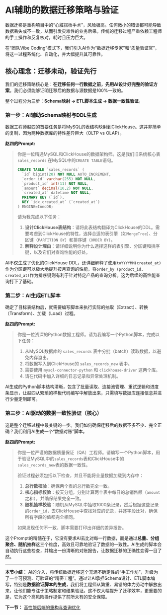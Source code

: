 # AI辅助的数据迁移策略与验证

数据迁移是重构项目中的“心脏搭桥手术”，风险极高。任何微小的错误都可能导致数据丢失或不一致，从而引发灾难性的业务后果。传统的迁移过程严重依赖工程师的手工操作和反复核对，耗时且压力巨大。

在“团队Vibe Coding”模式下，我们引入AI作为“数据迁移专家”和“质量验证官”，将这一过程系统化、自动化，并大幅提升其可靠性。

## 核心理念：迁移未动，验证先行

我们的迁移策略核心是：**在迁移任何一行数据之前，先用AI设计好完整的验证方案**。我们必须能够证明迁移后的数据与源数据是100%一致的。

整个过程分为三步：**Schema映射 -> ETL脚本生成 -> 数据一致性验证**。

### 第一步：AI辅助Schema映射与DDL生成

数据工程师赵四的首要任务是将MySQL的表结构映射到ClickHouse。这并非简单的复制，因为两种数据库的特性差异巨大（OLTP vs OLAP）。

**赵四的Prompt:**
> 你是一位精通MySQL和ClickHouse的数据架构师。这是我们旧系统核心表 `sales_records` 在MySQL中的`CREATE TABLE`语句。
>
> ```sql
> CREATE TABLE `sales_records` (
>   `id` bigint(20) NOT NULL AUTO_INCREMENT,
>   `order_id` varchar(255) NOT NULL,
>   `product_id` int(11) NOT NULL,
>   `amount` decimal(10,2) NOT NULL,
>   `created_at` datetime NOT NULL,
>   PRIMARY KEY (`id`),
>   KEY `idx_created_at` (`created_at`)
> ) ENGINE=InnoDB;
> ```
>
> 请为我完成以下任务：
> 1.  **设计ClickHouse表结构**：请将此表结构翻译为ClickHouse的DDL。需要考虑到ClickHouse的特性，选择合适的表引擎（如`MergeTree`）、分区键（`PARTITION BY`）和排序键（`ORDER BY`）。
> 2.  **解释设计理由**：请详细说明你为什么选择这样的表引擎、分区键和排序键，以及它们对查询性能的好处。

AI不仅生成了优化的ClickHouse DDL，还详细解释了使用`toYYYYMM(created_at)`作为分区键可以极大地提升按月查询的性能，将`order_by (product_id, created_at)`作为排序键则有利于针对特定产品的查询分析。这为后续的高性能查询打下了基础。

### 第二步：AI生成ETL脚本

确定了目标表结构后，就需要编写脚本来执行实际的抽取（Extract）、转换（Transform）、加载（Load）过程。

**赵四的Prompt:**
> 你是一位资深的Python数据工程师。请为我编写一个Python脚本，完成以下任务：
>
> 1.  从MySQL数据库的 `sales_records` 表中分批（batch）读取数据，以避免内存溢出。
> 2.  将数据写入到ClickHouse的 `sales_records_new` 表中。
> 3.  需要使用 `mysql-connector-python` 和 `clickhouse-driver` 这两个库。
> 4.  请在代码中加入详细的日志记录和异常处理机制。

AI生成的Python脚本结构清晰，包含了批量读取、连接池管理、重试逻辑和进度条显示，让赵四从繁琐的样板代码编写中解放出来，只需填写数据库连接信息并进行少量定制即可。

### 第三步：AI驱动的数据一致性验证（核心）

这是整个迁移过程中最关键的一步。我们如何确保迁移后的数据不多不少、完全正确？我们利用AI生成一个“数据对账”脚本。

**赵四的Prompt:**
> 你是一位严谨的数据质量保证（QA）工程师。请编写一个Python脚本，用于验证MySQL中的`sales_records`表和ClickHouse中的`sales_records_new`表的数据一致性。
>
> 验证过程必须包括以下检查，并且不能将全量数据加载到内存中：
> 1.  **总行数校验**：确保两个表的总行数完全一致。
> 2.  **核心指标校验**：按天分组，分别计算两个表中每日的总销售额（`amount`之和），并确保结果完全一致。
> 3.  **随机抽样校验**：随机从MySQL中抽取1000条记录，然后根据这些记录的`order_id`，去ClickHouse中查找对应的记录，并逐字段比对，确保所有字段的值都完全相同。
>
> 如果发现任何不一致，脚本需要打印出详细的差异报告。

这个Prompt的精髓在于，它没有要求AI去比对每一行数据，而是通过**总量、分组聚合、随机抽样**这三个维度，高效且可靠地验证了数据的一致性。AI生成的脚本会自动执行这些检查，并输出一份清晰的对账报告，让数据迁移的正确性变得一目了然。

---

**本节小结：** AI的介入，将传统数据迁移这个充满不确定性的“手工作坊”，升级为了一个可预测、可验证的“精密工程”。通过让AI承担Schema设计、ETL脚本编写，特别是**数据验证脚本的生成**，我们将工程师从繁重、易错的体力劳动中解放出来，让他们能专注于策略制定和结果验证。这不仅大幅提升了迁移效率，更重要的是，它为这个高风险操作提供了前所未有的安全保障。

**下一节：** [高性能后端的重构与查询优化](backend-refactor.md)